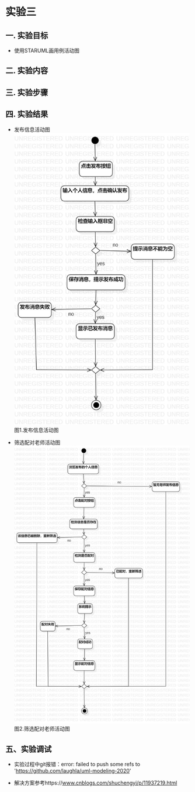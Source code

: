 # 实验三

## 一. 实验目标

- 使用STARUML画用例活动图

## 二. 实验内容



## 三. 实验步骤


        
## 四. 实验结果

- 发布信息活动图
![活动图1](./发布信息活动图.jpg)  
图1.发布信息活动图

- 筛选配对老师活动图
![活动图2](./筛选配对老师活动图.jpg)  
图2.筛选配对老师活动图

## 五、实验调试
- 实验过程中git报错：error: failed to push some refs to 'https://github.com/laughla/uml-modeling-2020'

- 解决方案参考https://www.cnblogs.com/shuchengyi/p/11937219.html

